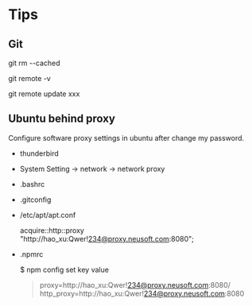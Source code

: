 # Tips

## Git

git rm --cached <file>

git remote -v

git remote update xxx

## Ubuntu behind proxy

Configure software proxy settings in ubuntu after change my password.

* thunderbird
* System Setting -> network -> network proxy
* .bashrc
* .gitconfig
* /etc/apt/apt.conf

    acquire::http::proxy "http://hao_xu:Qwer!234@proxy.neusoft.com:8080";

* .npmrc

    $ npm config set key value

    > proxy=http://hao_xu:Qwer!234@proxy.neusoft.com:8080/
    > http_proxy=http://hao_xu:Qwer!234@proxy.neusoft.com:8080

